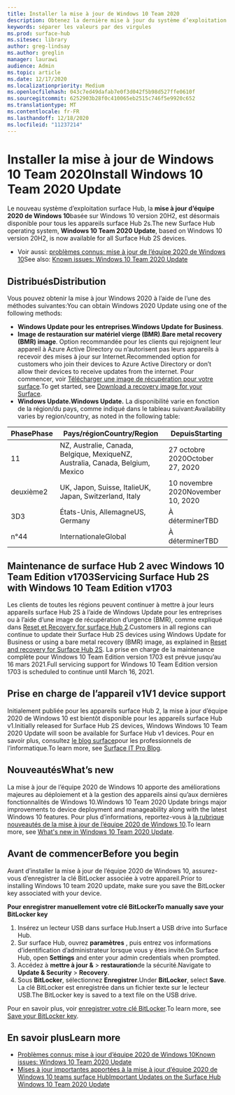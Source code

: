 ```yaml
---
title: Installer la mise à jour de Windows 10 Team 2020
description: Obtenez la dernière mise à jour du système d’exploitation surface Hub, mise à jour d’équipe 2020 de Windows 10.
keywords: séparer les valeurs par des virgules
ms.prod: surface-hub
ms.sitesec: library
author: greg-lindsay
ms.author: greglin
manager: laurawi
audience: Admin
ms.topic: article
ms.date: 12/17/2020
ms.localizationpriority: Medium
ms.openlocfilehash: 043c7ed49dafab7e0f3d042f5b98d527ffe0610f
ms.sourcegitcommit: 6252903b28f0c410065eb2515c746f5e9920c652
ms.translationtype: MT
ms.contentlocale: fr-FR
ms.lasthandoff: 12/18/2020
ms.locfileid: "11237214"
---
```

# <span data-ttu-id="a6b46-104">Installer la mise à jour de Windows 10 Team 2020</span><span class="sxs-lookup"><span data-stu-id="a6b46-104">Install Windows 10 Team 2020 Update</span></span> 

<span data-ttu-id="a6b46-105">Le nouveau système d’exploitation surface Hub, la **mise à jour d’équipe 2020 de Windows 10**basée sur Windows 10 version 20H2, est désormais disponible pour tous les appareils surface Hub 2s.</span><span class="sxs-lookup"><span data-stu-id="a6b46-105">The new Surface Hub operating system, **Windows 10 Team 2020 Update**, based on Windows 10 version 20H2, is now available for all Surface Hub 2S devices.</span></span>  

- <span data-ttu-id="a6b46-106">Voir aussi: [problèmes connus: mise à jour de l’équipe 2020 de Windows 10](surface-hub-2020-update.md)</span><span class="sxs-lookup"><span data-stu-id="a6b46-106">See also: [Known issues: Windows 10 Team 2020 Update](surface-hub-2020-update.md)</span></span>

## <span data-ttu-id="a6b46-107">Distribués</span><span class="sxs-lookup"><span data-stu-id="a6b46-107">Distribution</span></span>

<span data-ttu-id="a6b46-108">Vous pouvez obtenir la mise à jour Windows 2020 à l’aide de l’une des méthodes suivantes:</span><span class="sxs-lookup"><span data-stu-id="a6b46-108">You can obtain Windows 2020 Update using one of the following methods:</span></span>

- <span data-ttu-id="a6b46-109">**Windows Update pour les entreprises**.</span><span class="sxs-lookup"><span data-stu-id="a6b46-109">**Windows Update for Business**.</span></span>
- <span data-ttu-id="a6b46-110">**Image de restauration sur matériel vierge (BMR)**.</span><span class="sxs-lookup"><span data-stu-id="a6b46-110">**Bare metal recovery (BMR) image**.</span></span> <span data-ttu-id="a6b46-111">Option recommandée pour les clients qui rejoignent leur appareil à Azure Active Directory ou n’autorisent pas leurs appareils à recevoir des mises à jour sur Internet.</span><span class="sxs-lookup"><span data-stu-id="a6b46-111">Recommended option for customers who join their devices to Azure Active Directory or don’t allow their devices to receive updates from the internet.</span></span> <span data-ttu-id="a6b46-112">Pour commencer, voir [Télécharger une image de récupération pour votre surface](https://support.microsoft.com/surfacerecoveryimage).</span><span class="sxs-lookup"><span data-stu-id="a6b46-112">To get started, see [Download a recovery image for your Surface](https://support.microsoft.com/surfacerecoveryimage).</span></span>
- **<span data-ttu-id="a6b46-113">Windows Update.</span><span class="sxs-lookup"><span data-stu-id="a6b46-113">Windows Update.</span></span>** <span data-ttu-id="a6b46-114">La disponibilité varie en fonction de la région/du pays, comme indiqué dans le tableau suivant:</span><span class="sxs-lookup"><span data-stu-id="a6b46-114">Availability varies by region/country, as noted in the following table:</span></span>

| <span data-ttu-id="a6b46-115">Phase</span><span class="sxs-lookup"><span data-stu-id="a6b46-115">Phase</span></span> | <span data-ttu-id="a6b46-116">Pays/région</span><span class="sxs-lookup"><span data-stu-id="a6b46-116">Country/Region</span></span>                         | <span data-ttu-id="a6b46-117">Depuis</span><span class="sxs-lookup"><span data-stu-id="a6b46-117">Starting</span></span>          |
| ----- | -------------------------------------- | ----------------- |
| <span data-ttu-id="a6b46-118">1</span><span class="sxs-lookup"><span data-stu-id="a6b46-118">1</span></span>     | <span data-ttu-id="a6b46-119">NZ, Australie, Canada, Belgique, Mexique</span><span class="sxs-lookup"><span data-stu-id="a6b46-119">NZ, Australia, Canada, Belgium, Mexico</span></span> | <span data-ttu-id="a6b46-120">27 octobre 2020</span><span class="sxs-lookup"><span data-stu-id="a6b46-120">October 27, 2020</span></span>  |
| <span data-ttu-id="a6b46-121">deuxième</span><span class="sxs-lookup"><span data-stu-id="a6b46-121">2</span></span>     | <span data-ttu-id="a6b46-122">UK, Japon, Suisse, Italie</span><span class="sxs-lookup"><span data-stu-id="a6b46-122">UK, Japan, Switzerland, Italy</span></span>          | <span data-ttu-id="a6b46-123">10 novembre 2020</span><span class="sxs-lookup"><span data-stu-id="a6b46-123">November 10, 2020</span></span> |
| <span data-ttu-id="a6b46-124">3D</span><span class="sxs-lookup"><span data-stu-id="a6b46-124">3</span></span>     | <span data-ttu-id="a6b46-125">États-Unis, Allemagne</span><span class="sxs-lookup"><span data-stu-id="a6b46-125">US, Germany</span></span>                            | <span data-ttu-id="a6b46-126">À déterminer</span><span class="sxs-lookup"><span data-stu-id="a6b46-126">TBD</span></span> |
| <span data-ttu-id="a6b46-127">n°4</span><span class="sxs-lookup"><span data-stu-id="a6b46-127">4</span></span>     | <span data-ttu-id="a6b46-128">Internationale</span><span class="sxs-lookup"><span data-stu-id="a6b46-128">Global</span></span>                                 | <span data-ttu-id="a6b46-129">À déterminer</span><span class="sxs-lookup"><span data-stu-id="a6b46-129">TBD</span></span>  |

## <span data-ttu-id="a6b46-130">Maintenance de surface Hub 2 avec Windows 10 Team Edition v1703</span><span class="sxs-lookup"><span data-stu-id="a6b46-130">Servicing Surface Hub 2S with Windows 10 Team Edition v1703</span></span> 

<span data-ttu-id="a6b46-131">Les clients de toutes les régions peuvent continuer à mettre à jour leurs appareils surface Hub 2S à l’aide de Windows Update pour les entreprises ou à l’aide d’une image de récupération d’urgence (BMR), comme expliqué dans [Reset et Recovery for surface Hub 2](surface-hub-2s-recover-reset.md).</span><span class="sxs-lookup"><span data-stu-id="a6b46-131">Customers in all regions can continue to update their Surface Hub 2S devices using Windows Update for Business or using a bare metal recovery (BMR) image, as explained in [Reset and recovery for Surface Hub 2S](surface-hub-2s-recover-reset.md).</span></span> <span data-ttu-id="a6b46-132">La prise en charge de la maintenance complète pour Windows 10 Team Edition version 1703 est prévue jusqu’au 16 mars 2021.</span><span class="sxs-lookup"><span data-stu-id="a6b46-132">Full servicing support for Windows 10 Team Edition version 1703 is scheduled to continue until March 16, 2021.</span></span>


## <span data-ttu-id="a6b46-133">Prise en charge de l’appareil v1</span><span class="sxs-lookup"><span data-stu-id="a6b46-133">V1 device support</span></span> 

<span data-ttu-id="a6b46-134">Initialement publiée pour les appareils surface Hub 2, la mise à jour d’équipe 2020 de Windows 10 est bientôt disponible pour les appareils surface Hub v1.</span><span class="sxs-lookup"><span data-stu-id="a6b46-134">Initially released for Surface Hub 2S devices, Windows Windows 10 Team 2020 Update will soon be available for Surface Hub v1 devices.</span></span> <span data-ttu-id="a6b46-135">Pour en savoir plus, consultez [le blog surface](https://techcommunity.microsoft.com/t5/surface-it-pro-blog/surface-hub-windows-10-team-2020-update-available-october-27/ba-p/1810739)pour les professionnels de l’informatique.</span><span class="sxs-lookup"><span data-stu-id="a6b46-135">To learn more, see [Surface IT Pro Blog](https://techcommunity.microsoft.com/t5/surface-it-pro-blog/surface-hub-windows-10-team-2020-update-available-october-27/ba-p/1810739).</span></span>
 
## <span data-ttu-id="a6b46-136">Nouveautés</span><span class="sxs-lookup"><span data-stu-id="a6b46-136">What’s new</span></span>

<span data-ttu-id="a6b46-137">La mise à jour de l’équipe 2020 de Windows 10 apporte des améliorations majeures au déploiement et à la gestion des appareils ainsi qu’aux dernières fonctionnalités de Windows 10.</span><span class="sxs-lookup"><span data-stu-id="a6b46-137">Windows 10 Team 2020 Update brings major improvements to device deployment and manageability along with the latest Windows 10 features.</span></span> <span data-ttu-id="a6b46-138">Pour plus d’informations, reportez-vous à [la rubrique nouveautés de la mise à jour de l’équipe 2020 de Windows 10](surface-hub-2020-update-whats-new.md).</span><span class="sxs-lookup"><span data-stu-id="a6b46-138">To learn more, see [What's new in Windows 10 Team 2020 Update](surface-hub-2020-update-whats-new.md).</span></span>
 
## <span data-ttu-id="a6b46-139">Avant de commencer</span><span class="sxs-lookup"><span data-stu-id="a6b46-139">Before you begin</span></span>

<span data-ttu-id="a6b46-140">Avant d’installer la mise à jour de l’équipe 2020 de Windows 10, assurez-vous d’enregistrer la clé BitLocker associée à votre appareil.</span><span class="sxs-lookup"><span data-stu-id="a6b46-140">Prior to installing Windows 10 team 2020 update, make sure you save the BitLocker key associated with your device.</span></span> 

**<span data-ttu-id="a6b46-141">Pour enregistrer manuellement votre clé BitLocker</span><span class="sxs-lookup"><span data-stu-id="a6b46-141">To manually save your BitLocker key</span></span>**

1. <span data-ttu-id="a6b46-142">Insérez un lecteur USB dans surface Hub.</span><span class="sxs-lookup"><span data-stu-id="a6b46-142">Insert a USB drive into Surface Hub.</span></span>
2. <span data-ttu-id="a6b46-143">Sur surface Hub, ouvrez **paramètres** , puis entrez vos informations d’identification d’administrateur lorsque vous y êtes invité.</span><span class="sxs-lookup"><span data-stu-id="a6b46-143">On Surface Hub, open **Settings** and enter your admin credentials when prompted.</span></span>
3. <span data-ttu-id="a6b46-144">Accédez à **mettre à jour &**  >  **restauration**de la sécurité.</span><span class="sxs-lookup"><span data-stu-id="a6b46-144">Navigate to **Update & Security** > **Recovery**.</span></span>
4. <span data-ttu-id="a6b46-145">Sous **BitLocker**, sélectionnez **Enregistrer**.</span><span class="sxs-lookup"><span data-stu-id="a6b46-145">Under **BitLocker**, select **Save**.</span></span> <span data-ttu-id="a6b46-146">La clé BitLocker est enregistrée dans un fichier texte sur le lecteur USB.</span><span class="sxs-lookup"><span data-stu-id="a6b46-146">The BitLocker key is saved to a text file on the USB drive.</span></span>

<span data-ttu-id="a6b46-147">Pour en savoir plus, voir [enregistrer votre clé BitLocker](save-bitlocker-key-surface-hub.md).</span><span class="sxs-lookup"><span data-stu-id="a6b46-147">To learn more, see [Save your BitLocker key](save-bitlocker-key-surface-hub.md).</span></span>

## <span data-ttu-id="a6b46-148">En savoir plus</span><span class="sxs-lookup"><span data-stu-id="a6b46-148">Learn more</span></span>

- [<span data-ttu-id="a6b46-149">Problèmes connus: mise à jour d’équipe 2020 de Windows 10</span><span class="sxs-lookup"><span data-stu-id="a6b46-149">Known issues: Windows 10 Team 2020 Update</span></span>](surface-hub-2020-update.md)
- [<span data-ttu-id="a6b46-150">Mises à jour importantes apportées à la mise à jour d’équipe 2020 de Windows 10 teams surface Hub</span><span class="sxs-lookup"><span data-stu-id="a6b46-150">Important Updates on the Surface Hub Windows 10 Team 2020 Update</span></span>](https://techcommunity.microsoft.com/t5/surface-it-pro-blog/important-updates-on-the-surface-hub-windows-10-team-2020-update/ba-p/1960897)
